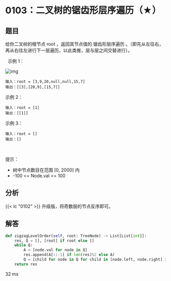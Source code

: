 # 0103：二叉树的锯齿形层序遍历（★）


## 题目

给你二叉树的根节点 root ，返回其节点值的 锯齿形层序遍历 。（即先从左往右，
再从右往左进行下一层遍历，以此类推，层与层之间交替进行）。

 
示例 1：

![img](https://assets.leetcode.com/uploads/2021/02/19/tree1.jpg)

	输入：root = [3,9,20,null,null,15,7]
	输出：[[3],[20,9],[15,7]]

示例 2：

	输入：root = [1]
	输出：[[1]]

示例 3：

	输入：root = []
	输出：[]
 

提示：
- 树中节点数目在范围 [0, 2000] 内
- -100 <= Node.val <= 100


## 分析

{{< lc "0102" >}} 升级版，将奇数层的节点反序即可。

## 解答

```python
def zigzagLevelOrder(self, root: TreeNode) -> List[List[int]]:
    res, Q = [], [root] if root else []
    while Q:
        A = [node.val for node in Q]
        res.append(A[::-1] if len(res)%2 else A)
        Q = [child for node in Q for child in [node.left, node.right] if child]
    return res
```
32 ms

